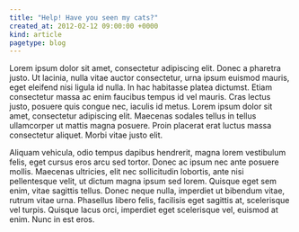 ```yaml
---
title: "Help! Have you seen my cats?"
created_at: 2012-02-12 09:00:00 +0000
kind: article
pagetype: blog
---
```


Lorem ipsum dolor sit amet, consectetur adipiscing elit. Donec a pharetra justo. Ut lacinia, nulla vitae auctor consectetur, urna ipsum euismod mauris, eget eleifend nisi ligula id nulla. In hac habitasse platea dictumst. Etiam consectetur massa ac enim faucibus tempus id vel mauris. Cras lectus justo, posuere quis congue nec, iaculis id metus. Lorem ipsum dolor sit amet, consectetur adipiscing elit. Maecenas sodales tellus in tellus ullamcorper ut mattis magna posuere. Proin placerat erat luctus massa consectetur aliquet. Morbi vitae justo elit.

<!-- more -->

Aliquam vehicula, odio tempus dapibus hendrerit, magna lorem vestibulum felis, eget cursus eros arcu sed tortor. Donec ac ipsum nec ante posuere mollis. Maecenas ultricies, elit nec sollicitudin lobortis, ante nisi pellentesque velit, ut dictum magna ipsum sed lorem. Quisque eget sem enim, vitae sagittis tellus. Donec neque nulla, imperdiet ut bibendum vitae, rutrum vitae urna. Phasellus libero felis, facilisis eget sagittis at, scelerisque vel turpis. Quisque lacus orci, imperdiet eget scelerisque vel, euismod at enim. Nunc in est eros.